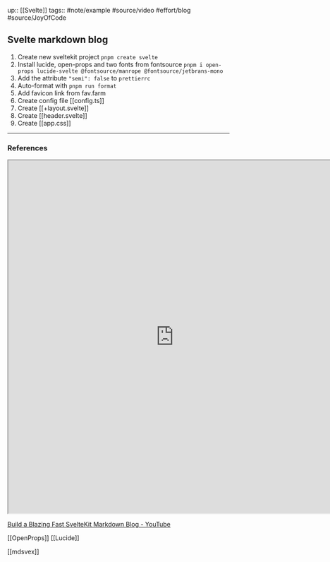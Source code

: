 up:: [[Svelte]]
tags:: #note/example #source/video #effort/blog #source/JoyOfCode 

## Svelte markdown blog

1. Create new sveltekit project  `pnpm create svelte`
2. Install lucide, open-props and two fonts from fontsource
`pnpm i open-props lucide-svelte @fontsource/manrope @fontsource/jetbrans-mono`
3. Add the attribute `"semi": false` to `prettierrc`
4. Auto-format with `pnpm run format`
5. Add favicon link from fav.farm
6. Create config file [[config.ts]]
8. Create [[+layout.svelte]]
9. Create [[header.svelte]]
10. Create [[app.css]]
---

### References

<iframe width=750 height=800 src="https://joyofcode.xyz/sveltekit-markdown-blog"></iframe>


[Build a Blazing Fast SvelteKit Markdown Blog - YouTube](https://youtu.be/RhScu3uqGd0)

[[OpenProps]]
[[Lucide]]

[[mdsvex]]